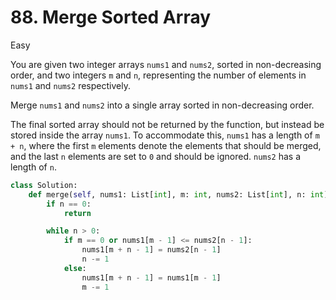 # 88. Merge Sorted Array

Easy

You are given two integer arrays `nums1` and `nums2`, sorted in non-decreasing
order, and two integers `m` and `n`, representing the number of elements in
`nums1` and `nums2` respectively.

Merge `nums1` and `nums2` into a single array sorted in non-decreasing order.

The final sorted array should not be returned by the function, but instead be
stored inside the array `nums1`. To accommodate this, `nums1` has a length of
`m + n`, where the first `m` elements denote the elements that should be merged,
and the last `n` elements are set to `0` and should be ignored. `nums2` has a
length of `n`.

```python
class Solution:
    def merge(self, nums1: List[int], m: int, nums2: List[int], n: int) -> None:
        if n == 0:
            return

        while n > 0:
            if m == 0 or nums1[m - 1] <= nums2[n - 1]:
                nums1[m + n - 1] = nums2[n - 1]
                n -= 1
            else:
                nums1[m + n - 1] = nums1[m - 1]
                m -= 1
```

